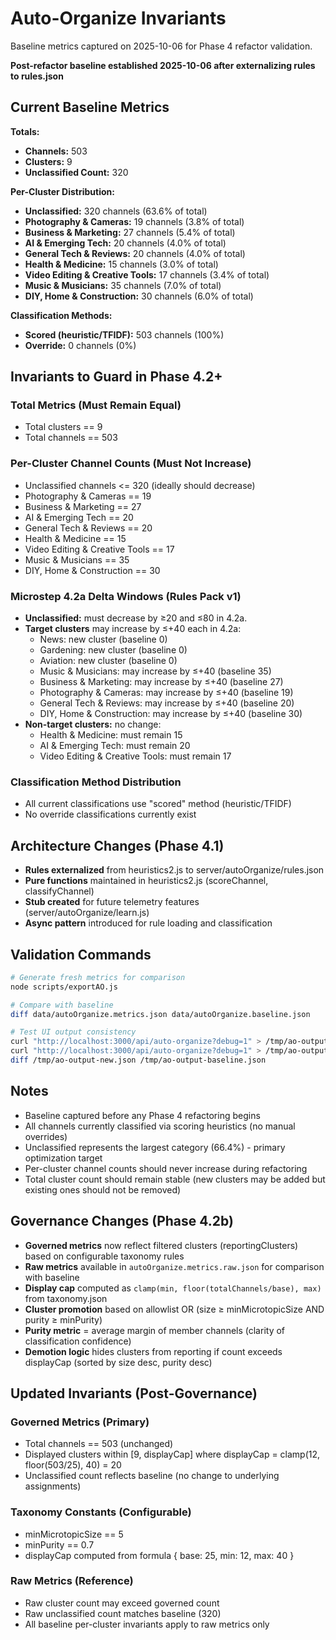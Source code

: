 # Auto-Organize Invariants

Baseline metrics captured on 2025-10-06 for Phase 4 refactor validation.

**Post-refactor baseline established 2025-10-06 after externalizing rules to rules.json**

## Current Baseline Metrics

**Totals:**
- **Channels:** 503
- **Clusters:** 9
- **Unclassified Count:** 320

**Per-Cluster Distribution:**
- **Unclassified:** 320 channels (63.6% of total)
- **Photography & Cameras:** 19 channels (3.8% of total)
- **Business & Marketing:** 27 channels (5.4% of total)
- **AI & Emerging Tech:** 20 channels (4.0% of total)
- **General Tech & Reviews:** 20 channels (4.0% of total)
- **Health & Medicine:** 15 channels (3.0% of total)
- **Video Editing & Creative Tools:** 17 channels (3.4% of total)
- **Music & Musicians:** 35 channels (7.0% of total)
- **DIY, Home & Construction:** 30 channels (6.0% of total)

**Classification Methods:**
- **Scored (heuristic/TFIDF):** 503 channels (100%)
- **Override:** 0 channels (0%)

## Invariants to Guard in Phase 4.2+

### Total Metrics (Must Remain Equal)
- Total clusters == 9
- Total channels == 503

### Per-Cluster Channel Counts (Must Not Increase)
- Unclassified channels <= 320 (ideally should decrease)
- Photography & Cameras == 19
- Business & Marketing == 27
- AI & Emerging Tech == 20
- General Tech & Reviews == 20
- Health & Medicine == 15
- Video Editing & Creative Tools == 17
- Music & Musicians == 35
- DIY, Home & Construction == 30

### Microstep 4.2a Delta Windows (Rules Pack v1)
- **Unclassified:** must decrease by ≥20 and ≤80 in 4.2a.
- **Target clusters** may increase by ≤+40 each in 4.2a:
  - News: new cluster (baseline 0)
  - Gardening: new cluster (baseline 0)
  - Aviation: new cluster (baseline 0)
  - Music & Musicians: may increase by ≤+40 (baseline 35)
  - Business & Marketing: may increase by ≤+40 (baseline 27)
  - Photography & Cameras: may increase by ≤+40 (baseline 19)
  - General Tech & Reviews: may increase by ≤+40 (baseline 20)
  - DIY, Home & Construction: may increase by ≤+40 (baseline 30)
- **Non-target clusters:** no change:
  - Health & Medicine: must remain 15
  - AI & Emerging Tech: must remain 20
  - Video Editing & Creative Tools: must remain 17

### Classification Method Distribution
- All current classifications use "scored" method (heuristic/TFIDF)
- No override classifications currently exist

## Architecture Changes (Phase 4.1)
- **Rules externalized** from heuristics2.js to server/autoOrganize/rules.json
- **Pure functions** maintained in heuristics2.js (scoreChannel, classifyChannel)
- **Stub created** for future telemetry features (server/autoOrganize/learn.js)
- **Async pattern** introduced for rule loading and classification

## Validation Commands

```bash
# Generate fresh metrics for comparison
node scripts/exportAO.js

# Compare with baseline
diff data/autoOrganize.metrics.json data/autoOrganize.baseline.json

# Test UI output consistency
curl "http://localhost:3000/api/auto-organize?debug=1" > /tmp/ao-output-new.json
curl "http://localhost:3000/api/auto-organize?debug=1" > /tmp/ao-output-baseline.json
diff /tmp/ao-output-new.json /tmp/ao-output-baseline.json
```

## Notes

- Baseline captured before any Phase 4 refactoring begins
- All channels currently classified via scoring heuristics (no manual overrides)
- Unclassified represents the largest category (66.4%) - primary optimization target
- Per-cluster channel counts should never increase during refactoring
- Total cluster count should remain stable (new clusters may be added but existing ones should not be removed)

## Governance Changes (Phase 4.2b)

- **Governed metrics** now reflect filtered clusters (reportingClusters) based on configurable taxonomy rules
- **Raw metrics** available in `autoOrganize.metrics.raw.json` for comparison with baseline
- **Display cap** computed as `clamp(min, floor(totalChannels/base), max)` from taxonomy.json
- **Cluster promotion** based on allowlist OR (size ≥ minMicrotopicSize AND purity ≥ minPurity)
- **Purity metric** = average margin of member channels (clarity of classification confidence)
- **Demotion logic** hides clusters from reporting if count exceeds displayCap (sorted by size desc, purity desc)

## Updated Invariants (Post-Governance)

### Governed Metrics (Primary)
- Total channels == 503 (unchanged)
- Displayed clusters within [9, displayCap] where displayCap = clamp(12, floor(503/25), 40) = 20
- Unclassified count reflects baseline (no change to underlying assignments)

### Taxonomy Constants (Configurable)
- minMicrotopicSize == 5
- minPurity == 0.7
- displayCap computed from formula { base: 25, min: 12, max: 40 }

### Raw Metrics (Reference)
- Raw cluster count may exceed governed count
- Raw unclassified count matches baseline (320)
- All baseline per-cluster invariants apply to raw metrics only
